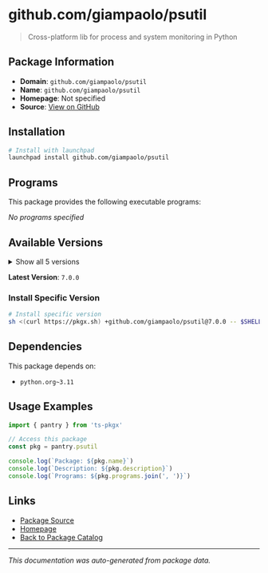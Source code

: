 # github.com/giampaolo/psutil

> Cross-platform lib for process and system monitoring in Python

## Package Information

- **Domain**: `github.com/giampaolo/psutil`
- **Name**: `github.com/giampaolo/psutil`
- **Homepage**: Not specified
- **Source**: [View on GitHub](https://github.com/pkgxdev/pantry/tree/main/projects/github.com/giampaolo/psutil/package.yml)

## Installation

```bash
# Install with launchpad
launchpad install github.com/giampaolo/psutil
```

## Programs

This package provides the following executable programs:

*No programs specified*

## Available Versions

<details>
<summary>Show all 5 versions</summary>

- `7.0.0`, `6.1.1`, `6.1.0`, `6.0.0`, `5.9.8`

</details>

**Latest Version**: `7.0.0`

### Install Specific Version

```bash
# Install specific version
sh <(curl https://pkgx.sh) +github.com/giampaolo/psutil@7.0.0 -- $SHELL -i
```

## Dependencies

This package depends on:

- `python.org~3.11`

## Usage Examples

```typescript
import { pantry } from 'ts-pkgx'

// Access this package
const pkg = pantry.psutil

console.log(`Package: ${pkg.name}`)
console.log(`Description: ${pkg.description}`)
console.log(`Programs: ${pkg.programs.join(', ')}`)
```

## Links

- [Package Source](https://github.com/pkgxdev/pantry/tree/main/projects/github.com/giampaolo/psutil/package.yml)
- [Homepage](#)
- [Back to Package Catalog](../../../package-catalog.md)

---

*This documentation was auto-generated from package data.*
